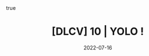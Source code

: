 ---
title: "[DLCV] 10 | YOLO !"
date: 2022-07-16
description: ""
summary: ""

math: true 
highlight: true
hightlight_languages: ["python","bash"]

authors: ["Claire Labit-Bonis"]

# hero: featured.png

tags: ["Teaching"]

menu:
  sidebar:
    name: "10 | YOLO !"
    identifier: dlcv-practical-sessions-02
    parent: dlcv-practical-sessions
    weight: 20
---